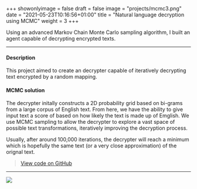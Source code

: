 +++
showonlyimage = false
draft = false
image = "projects/mcmc3.png"
date = "2021-05-23T10:16:56+01:00"
title = "Natural language decryption using MCMC"
weight = 3
+++

Using an advanced Markov Chain Monte Carlo sampling algorithm, I built an agent capable of decrypting encrypted texts. 

<!--more-->
---

#### Description 
This project aimed to create an decrypter capable of iteratively decrypting text encrypted by a random mapping.

#### MCMC solution  
The decrypter initally constructs a 2D probability grid based on bi-grams from a large corpus of English text. From here, we have the ability to give input text a score of based on how likely the text is made up of Emglish. We use MCMC sampling to allow the decrypter to explore a vast space of possible text transformations, iteratively improving the decryption process.

Usually, after around 100,000 iterations, the decrypter will reach a minimum which is hopefully the same text (or a very close approximation) of the orignal text.

> [View code on GitHub](https://github.com/jovanneste/MCMCDecrypter)

---

[![](https://img.shields.io/badge/Python-white?logo=Python)](#)
